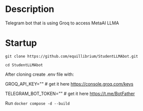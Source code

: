 # Description
Telegram bot that is using Groq to access MetaAI LLMA
# Startup
```git clone https://github.com/equillibrium/StudentLLMAbot.git```

```cd StudentLLMAbot```

After cloning create .env file with:

GROQ_API_KEY="" # get it here https://console.groq.com/keys

TELEGRAM_BOT_TOKEN="" # get it here https://t.me/BotFather

Run ```docker compose -d --build```
